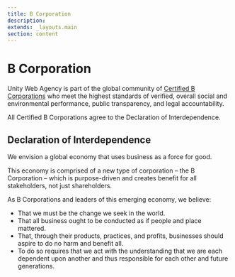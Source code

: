 ```yaml
---
title: B Corporation
description:
extends: _layouts.main
section: content
---
```


# B Corporation

Unity Web Agency is part of the global community of [Certified B Corporations](https://bcorporation.net/about-b-corps) who meet the highest standards of verified, overall social and environmental performance, public transparency, and legal accountability.

All Certified B Corporations agree to the Declaration of Interdependence.

## Declaration of Interdependence

We envision a global economy that uses business as a force for good.

This economy is comprised of a new type of corporation – the B Corporation – which is purpose-driven and creates benefit for all stakeholders, not just shareholders.

As B Corporations and leaders of this emerging economy, we believe:

- That we must be the change we seek in the world.
- That all business ought to be conducted as if people and place mattered.
- That, through their products, practices, and profits, businesses should aspire to do no harm and benefit all.
- To do so requires that we act with the understanding that we are each dependent upon another and thus responsible for each other and future generations.
